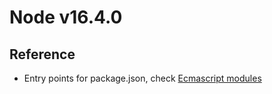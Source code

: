 # Node v16.4.0

## Reference

- Entry points for package.json, check [Ecmascript modules](https://nodejs.org/dist/latest-v16.x/docs/api/packages.html)
